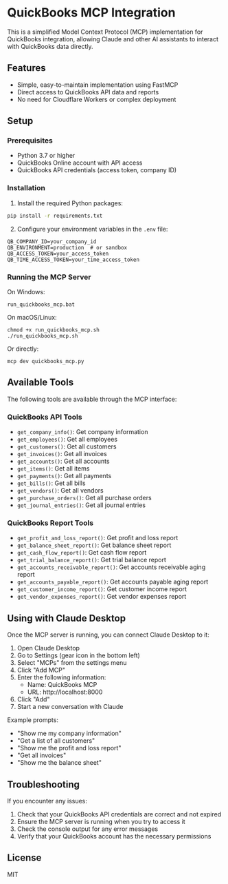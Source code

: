 # QuickBooks MCP Integration

This is a simplified Model Context Protocol (MCP) implementation for QuickBooks integration, allowing Claude and other AI assistants to interact with QuickBooks data directly.

## Features

- Simple, easy-to-maintain implementation using FastMCP
- Direct access to QuickBooks API data and reports
- No need for Cloudflare Workers or complex deployment

## Setup

### Prerequisites

- Python 3.7 or higher
- QuickBooks Online account with API access
- QuickBooks API credentials (access token, company ID)

### Installation

1. Install the required Python packages:

```bash
pip install -r requirements.txt
```

2. Configure your environment variables in the `.env` file:

```
QB_COMPANY_ID=your_company_id
QB_ENVIRONMENT=production  # or sandbox
QB_ACCESS_TOKEN=your_access_token
QB_TIME_ACCESS_TOKEN=your_time_access_token
```

### Running the MCP Server

On Windows:
```
run_quickbooks_mcp.bat
```

On macOS/Linux:
```
chmod +x run_quickbooks_mcp.sh
./run_quickbooks_mcp.sh
```

Or directly:
```
mcp dev quickbooks_mcp.py
```

## Available Tools

The following tools are available through the MCP interface:

### QuickBooks API Tools

- `get_company_info()`: Get company information
- `get_employees()`: Get all employees
- `get_customers()`: Get all customers
- `get_invoices()`: Get all invoices
- `get_accounts()`: Get all accounts
- `get_items()`: Get all items
- `get_payments()`: Get all payments
- `get_bills()`: Get all bills
- `get_vendors()`: Get all vendors
- `get_purchase_orders()`: Get all purchase orders
- `get_journal_entries()`: Get all journal entries

### QuickBooks Report Tools

- `get_profit_and_loss_report()`: Get profit and loss report
- `get_balance_sheet_report()`: Get balance sheet report
- `get_cash_flow_report()`: Get cash flow report
- `get_trial_balance_report()`: Get trial balance report
- `get_accounts_receivable_report()`: Get accounts receivable aging report
- `get_accounts_payable_report()`: Get accounts payable aging report
- `get_customer_income_report()`: Get customer income report
- `get_vendor_expenses_report()`: Get vendor expenses report

## Using with Claude Desktop

Once the MCP server is running, you can connect Claude Desktop to it:

1. Open Claude Desktop
2. Go to Settings (gear icon in the bottom left)
3. Select "MCPs" from the settings menu
4. Click "Add MCP"
5. Enter the following information:
   - Name: QuickBooks MCP
   - URL: http://localhost:8000
6. Click "Add"
7. Start a new conversation with Claude

Example prompts:
- "Show me my company information"
- "Get a list of all customers"
- "Show me the profit and loss report"
- "Get all invoices"
- "Show me the balance sheet"

## Troubleshooting

If you encounter any issues:

1. Check that your QuickBooks API credentials are correct and not expired
2. Ensure the MCP server is running when you try to access it
3. Check the console output for any error messages
4. Verify that your QuickBooks account has the necessary permissions

## License

MIT 